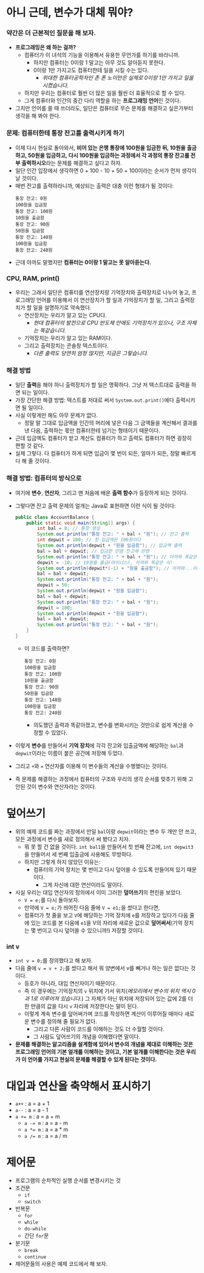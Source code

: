 # 아니 근데, 변수가 대체 뭐야?

### 약간은 더 근본적인 질문을 해 보자.

- **프로그래밍은 왜 하는 걸까?**
    - 컴퓨터가 이 녀석의 기능을 이용해서 유용한 무언가를 하기를 바라니까.
        - 하지만 컴퓨터는 0이랑 1 말고는 아무 것도 알아듣지 못한다.
        - 0이랑 1만 가지고도 컴퓨터한테 일을 시킬 수는 있다.
            - *위대한 컴퓨터공학자인 존 폰 노이만은 실제로 0이랑 1만 가지고 일을 시켰습니다.*
    - 하지만 우리는 컴퓨터로 훨씬 더 많은 일을 훨씬 더 효율적으로 할 수 있다.
    - 그게 컴퓨터와 인간의 중간 다리 역할을 하는 **프로그래밍 언어**인 것이다.
- 그치만 언어를 쓸 때 쓰더라도, 일단은 컴퓨터로 무슨 문제를 해결하고 싶은가부터 생각을 해 봐야 한다.

### 문제: 컴퓨터한테 통장 잔고를 출력시키게 하기

- 이제 다시 현실로 돌아와서, **비어 있는 은행 통장에 100원을 입금한 뒤, 10원을 출금하고, 50원을 입금하고, 다시 100원을 입금하는 과정에서 각 과정의 통장 잔고를 전부 출력하시오**라는 문제를 해결하고 싶다고 하자.
- 일단 인간 입장에서 생각하면 0 + 100 - 10 + 50 + 100이라는 순서가 먼저 생각이 날 것이다.
- 매번 잔고를 출력하라니까, 예상되는 출력은 대충 이런 형태가 될 것이다:
    ```
    통장 잔고: 0원
    100원을 입금함
    통장 잔고: 100원
    10원을 출금함
    통장 잔고: 90원
    50원을 입금함
    통장 잔고: 140원
    100원을 입금함
    통장 잔고: 240원
    ```
- 근데 아까도 말했지만 **컴퓨터는 0이랑 1 말고는 못 알아듣는다.**

### CPU, RAM, print()

- 우리는 그래서 일단은 컴퓨터를 연산장치랑 기억장치와 출력장치로 나누어 놓고, 프로그래밍 언어를 이용해서 이 연산장치가 할 일과 기억장치가 할 일, 그리고 출력장치가 할 일을 설명하기로 약속했다.
    - 연산장치는 우리가 알고 있는 CPU다.
        - *현대 컴퓨터의 발전으로 CPU 반도체 안에도 기억장치가 있으나, 구조 자체는 똑같습니다.*
    - 기억장치는 우리가 알고 있는 RAM이다.
    - 그리고 출력장치는 콘솔창 텍스트이다.
        - *다른 출력도 당연히 엄청 많지만, 지금은 그렇습니다.*

### 해결 방법

- 일단 **출력**을 해야 하니 출력장치가 할 일은 명확하다. 그냥 저 텍스트대로 출력을 하면 되는 일이다.
- 가장 간단한 해결 방법: 텍스트를 저대로 써서 `System.out.print()`에다 출력시키면 될 일이다.
- 사실 이렇게만 해도 아무 문제가 없다.
    - 정말 말 그대로 입금액을 인간의 머리에 넣은 다음 그 금액들을 계산해서 결과를 낸 다음, 출력하는 몫만 컴퓨터한테 넘기는 형태이기 때문이다.
- 근데 입금액도 컴퓨터가 받고 계산도 컴퓨터가 하고 츨력도 컴퓨터가 하면 굉장히 편할 것 같다.
- 실제 그렇다. 다 컴퓨터가 하게 되면 입금이 몇 번이 되든, 얼마가 되든, 정말 빠르게 다 해 줄 것이다.

### 해결 방법: 컴퓨터의 방식으로

- 여기에 **변수**, **연산자**, 그리고 맨 처음에 배운 **출력 함수**가 등장하게 되는 것이다.
- 그렇다면 잔고 출력 문제의 얼개는 Java로 표현하면 이런 식이 될 것이다:
    ```Java
    public class AccountBalance {
        public static void main(String[] args) {
            int bal = 0; // 통장 생성
            System.out.println("통장 잔고: " + bal + "원"); // 잔고 출력
            int depwit = 100; // 첫 입금액은 100원이다
            System.out.println(depwit + "원을 입금함"); // 입금액 출력
            bal = bal + depwit; // 입금한 만큼 잔고에 반영
            System.out.println("통장 잔고: " + bal + "원"); // 아까와 똑같은 식
            depwit = -10; // 10원을 출금(마이너스), 아까와 똑같은 식!
            System.out.println(depwit*(-1) + "원을 출금함"); // 아까와...이하생략
            bal = bal + depwit;
            System.out.println("통장 잔고: " + bal + "원");
            depwit = 50;
            System.out.println(depwit + "원을 입금함");
            bal = bal + depwit;
            System.out.println("통장 잔고: " + bal + "원");
            depwit = 100;
            System.out.println(depwit + "원을 입금함");
            bal = bal + depwit;
            System.out.println("통장 잔고: " + bal + "원");
        }
    }
    ```

    - 이 코드를 출력하면?
        ```
        통장 잔고: 0원
        100원을 입금함  
        통장 잔고: 100원
        10원을 출금함
        통장 잔고: 90원
        50원을 입금함
        통장 잔고: 140원
        100원을 입금함
        통장 잔고: 240원
        ```
        - 의도했던 출력과 똑같아졌고, 변수를 변화시키는 것만으로 쉽게 계산을 수정할 수 있었다.

- 이렇게 **변수**를 만들어서 **기억 장치**에 각각 잔고와 입출금액에 해당하는 `bal`과 `depwit`이라는 이름이 붙은 공간에 저장해 두었다.
- 그리고 `+`와 `=` 연산자를 이용해 이 변수들의 계산을 수행했다는 것이다.
- 즉 문제를 해결하는 과정에서 컴퓨터의 구조와 우리의 생각 순서를 맞추기 위해 고안된 것이 변수와 연산자라는 것이다.

# 덮어쓰기

- 위의 예제 코드를 짜는 과정에서 만일 `bal`이랑 `depwit`이라는 변수 두 개만 안 쓰고, 모든 과정에서 변수를 새로 정의해서 써 봤다고 치자.
    - 뭐 못 할 건 없을 것이다. `int bal1`을 만들어서 첫 번째 잔고에, `int depwit3`을 만들어서 세 번째 입출금에 사용해도 무방하다.
    - 하지만 그렇게 하지 않았던 이유는:
        - 컴퓨터의 기억 장치는 몇 번이고 다시 덮어쓸 수 있도록 만들어져 있기 때문이다.
            - 그게 자신에 대한 연산이라도 말이다.
- 사실 우리는 대입 연산자의 정의에서 이미 그러한 **덮어쓰기**의 편린을 보았다.
    - `V = e;`를 다시 돌아보자.
    - 만약에 `V = e;`가 씌어진 다음 줄에 `V = e1;`을 썼다고 한다면,
    - 컴퓨터가 첫 줄을 보고 `V`에 해당하는 기억 장치에 `e`를 저장하고 있다가 다음 줄에 있는 코드를 본 다음에 `e1`을 V의 자리에 새로운 값으로 **덮어써서**(기억 장치는 몇 번이고 다시 덮어쓸 수 있으니까!) 저장할 것이다.

### int v

- `int v = 0;`를 정의했다고 해 보자.
- 다음 줄에 `v = v + 2;`를 썼다고 해서 뭐 양변에서 v를 빼거나 하는 일은 없다는 것이다.
    - 등호가 아니라, 대입 연산자이기 때문이다.
    - 즉 이 경우에는 기억장치의 `v` 위치에 가서 위치(*메모리에서 변수의 위치 역시 0과 1로 이루어져 있습니다.*) 그 자체가 아닌 위치에 저장되어 있는 값에 2를 더한 만큼의 값을 다시 `v` 자리에 저장한다는 말이 된다.
    - 이렇게 계속 변수를 덮어써가며 코드를 작성하면 계산이 이루어질 때마다 새로운 변수를 정의해 줄 필요가 없다.
        - 그리고 다른 사람이 코드를 이해하는 것도 더 수월할 것이다.
        - 그 사람도 덮어쓰기의 개념을 이해했다면 말이다.
- **문제를 해결하는 알고리즘을 설계함에 있어서 변수의 개념을 제대로 이해하는 것은 프로그래밍 언어의 기본 얼개를 이해하는 것이고, 기본 얼개를 이해한다는 것은 우리가 이 언어를 가지고 현실의 문제를 해결할 수 있게 된다는 것이다.** 

# 대입과 연산을 축약해서 표시하기

- `a++` : a = a + 1
- `a--` : a = a - 1
- `a += m` : a = a + m
    - `a -= m` : a = a - m
    - `a *= m` : a = a * m
    - `a /= m` : a = a / m

# 제어문

- 프로그램의 순차적인 실행 순서를 변경시키는 것
- 조건문
    - `if`
    - `switch`
- 반복문
    - `for`
    - `while`
    - `do-while`
    - 간단 `for`문
- 분기문
    - `break`
    - `continue`
- 제어문들의 사용은 예제 코드에서 해 보자.
